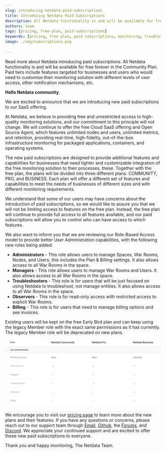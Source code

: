 ```yaml
---
slug: introducing-netdata-paid-subscriptions
title: Introducing Netdata Paid Subscriptions
description: All Netdata functionality is and will be available for free forever in the Community Plan. Paid tiers include features targeted for businesses and users who would need to customise their monitoring solution with different levels of user access, other notification mechanisms, etc.
authors: team
tags: [pricing, free-plan, paid-subscriptions]
keywords: [pricing, free plan, paid subscriptions, monitoring, troubleshoot]
image: ./img/subscriptions.png

---
```


Read more about Netdata introducing paid subscriptions. All Netdata functionality is and will be available for free forever in the Community Plan. Paid tiers include features targeted for businesses and users who would need to customise their monitoring solution with different levels of user access, other notification mechanisms, etc.

<!--truncate-->
**Hello Netdata community**,

We are excited to announce that we are introducing new paid subscriptions to our SaaS offering. 

At Netdata, we believe in providing free and unrestricted access to high-quality monitoring solutions, and our commitment to this principle will not change. We will continue to offer the free Cloud SaaS offering and Open Source Agent, which features unlimited nodes and users, unlimited metrics, and retention, providing real-time, high-fidelity, out-of-the-box infrastructure monitoring for packaged applications, containers, and operating systems.

The new paid subscriptions are designed to provide additional features and capabilities for businesses that need tighter and customizable integration of the free monitoring solution to their processes, these. Together with the free plan, the plans will be divided into three different plans: COMMUNITY, PRO, and BUSINESS. Each plan will offer a different set of features and capabilities to meet the needs of businesses of different sizes and with different monitoring requirements.

We understand that some of our users may have concerns about the introduction of paid subscriptions, so we would like to assure you that we will not be limiting access to features on the free plan. Instead, the free plan will continue to provide full access to all features available, and our paid subscriptions will allow you to control who can have access to which features.

We also want to inform you that we are reviewing our Role-Based Access model to provide better User Administration capabilities, with the following new roles being added:

- **Administrators** - This role allows users to manage Spaces, War Rooms, Nodes, and Users, this includes the Plan & Billing settings. It also allows access to all War Rooms in the space.
- **Managers** - This role allows users to manage War Rooms and Users. It also allows access to all War Rooms in the space.
- **Troubleshooters** - This role is for users that will be just focused on using Netdata to troubleshoot, not manage entities. It also allows access to all War Rooms in the space.
- **Observers** - This role is for read-only access with restricted access to explicit War Rooms.
- **Billing** - This role is for users that need to manage billing options and see invoices.

Existing users will be kept on the free Early Bird plan and can keep using the legacy Member role with the exact same permissions as it has currently. The legacy Member role will be deprecated on new plans. 

![image](./img/netdata-user-administration.png)

We encourage you to visit our [pricing page](https://netdata.cloud/pricing) to learn more about the new plans and their features. If you have any questions or concerns, please reach out to our support team through [Email](mailto:info@netdata.cloud), [Github](https://github.com/netdata/netdata/discussions), the [Forums](https://community.netdata.cloud), and [Discord](https://discord.gg/2eduZdSeC7). We appreciate your continued support and are excited to offer these new paid subscriptions to everyone.

Thank you and happy monitoring,
The Netdata Team.





